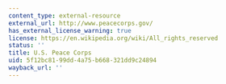 ```yaml
---
content_type: external-resource
external_url: http://www.peacecorps.gov/
has_external_license_warning: true
license: https://en.wikipedia.org/wiki/All_rights_reserved
status: ''
title: U.S. Peace Corps
uid: 5f12bc81-99dd-4a75-b668-321dd9c24894
wayback_url: ''
---
```

